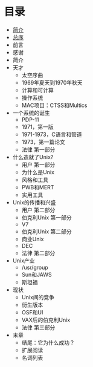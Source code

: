 # 目录

* [简介](README.md)
* [总序](foreword.md)
* 前言
* 感谢
* 简介
* 天才
   * 太空序曲
   * 1969年夏天到1970年秋天
   * 计算和可计算
   * 操作系统
   * MAC项目：CTSS和Multics
* 一个系统的诞生
   * PDP-11
   * 1971，第一版
   * 1971-1973，C语言和管道
   * 1973，第一篇论文
   * 法律 第一部分
* 什么造就了Unix?
   * 用户 第一部分
   * 为什么是Unix
   * 风格和工具
   * PWB和MERT
   * 实用工具
* Unix的传播和兴盛
  * 用户 第二部分
  * 伯克利Unix 第一部分
  * V7
  * 伯克利Unix 第二部分
  * 商业Unix
  * DEC
  * 法律 第二部分
* Unix产业
  * /usr/group
  * Sun和JAWS
  * 斯坦福
* 现状
  * Unix间的竞争
  * 衍生版本
  * OSF和UI
  * VAX后的伯克利Unix
  * 法律 第三部分
* 末章
  * 结尾：它为什么成功？
  * 扩展阅读
  * 名词列表